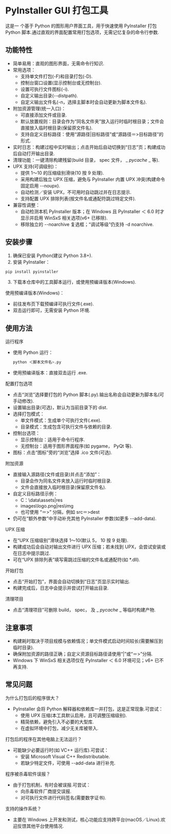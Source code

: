 # PyInstaller GUI 打包工具

这是一 个基于 Python 的图形用户界面工具，用于快速使用 PyInstaller 打包 Python 脚本.通过直观的界面配置常用打包选项，无需记忆复杂的命令行参数.

## 功能特性

- 简单易用：直观的图形界面，无需命令行知识.
- 常用选项：
  - 支持单文件打包(-F)和目录打包(-D).
  - 控制台窗口设置(显示控制台或无控制台).
  - 设置可执行文件图标(-i).
  - 自定义输出目录(--distpath).
  - 自定义输出文件名(-n，选择主脚本时会自动更新为脚本文件名).
- 附加资源管理(统一入口)：
  - 可直接添加文件或目录.
  - 默认放置规则：目录会作为“同名文件夹”放入运行时临时根目录；文件会直接放入临时根目录(保留原文件名).
  - 支持自定义目标路径：使用“源路径|目标路径”或“源路径＝>目标路径”的形式.
- 实时日志：构建过程中实时输出；点击开始后自动切换到“日志”页；构建成功后自动打开输出目录.
- 清理功能：一键清除构建残留(build 目录， spec 文件， _ _pycache_ _ 等).
- UPX 支持(可调级别)：
  - 提供 1～10 的压缩级别滑块(10 按 9 处理).
  - 采用构建后独立 UPX 压缩，避免与 PyInstaller 内置 UPX 冲突(构建命令固定启用 --noupx).
  - 自动检测／安装 UPX，不可用时自动跳过并在日志提示.
  - 支持配置 UPX 排除列表(按文件名或通配符跳过特定文件).
- 兼容性调整：
  - 自动检测本机 PyInstaller 版本；在 Windows 且 PyInstaller ＜ 6.0 时才显示并启用 WinSxS 相关选项(v6+ 已移除).
  - 移除独立的 --noarchive 复选框；“调试等级”仍支持 -d noarchive.

## 安装步骤

1. 确保已安装 Python(建议 Python 3.8+).
2. 安装 PyInstaller：
  ```bash
  pip install pyinstaller
  ```
3. 下载本仓库中的工具脚本运行，或使用预编译版本(Windows).

使用预编译版本(Windows)：
- 前往发布页下载预编译可执行文件(.exe).
- 双击运行即可，无需安装 Python 环境.

## 使用方法

运行程序
- 使用 Python 运行：
  ```bash
  python ＜脚本文件名>.py
  ```
- 使用预编译版本：直接双击运行 .exe.

配置打包选项
- 点击“浏览”选择要打包的 Python 脚本(.py).输出名称会自动更新为脚本名(可手动修改).
- 设置输出目录(可选)，默认为当前目录下的 dist.
- 选择打包模式：
  - 单文件模式：生成单个可执行文件(.exe).
  - 目录模式：生成包含可执行文件与依赖的目录.
- 控制台选项：
  - 显示控制台：适用于命令行程序.
  - 无控制台：适用于图形界面程序(如 pygame， PyQt 等).
- 图标：点击“图标”旁的“浏览”选择 .ico 文件(可选).

附加资源
- 直接输入源路径(文件或目录)并点击“添加”：
  - 目录会作为同名文件夹放入运行时临时根目录.
  - 文件会直接放入临时根目录(保留原文件名).
- 自定义目标路径示例：
  - C：\\data\\assets|res
  - images\\logo.png|res\\img
  - 也可使用 “＝>” 分隔，例如 src＝>dest
- 仍可在“额外参数”中手动补充其他 PyInstaller 参数(如更多 --add-data).

UPX 压缩
- 在“UPX 压缩级别”滑块选择 1～10(默认 5， 10 按 9 处理).
- 构建成功后会自动对输出文件进行 UPX 压缩；若未找到 UPX，会尝试安装或在日志中提示跳过.
- 可在“UPX 排除列表”填写需跳过压缩的文件名或通配符(如 *.dll).

开始打包
- 点击“开始打包”，界面会自动切换到“日志”页显示实时输出.
- 构建完成后，日志中会提示并尝试打开输出目录.

清理项目
- 点击“清理项目”可删除 build， spec， 及 _ _pycache_ _ 等临时构建产物.

## 注意事项

- 构建耗时取决于项目规模与依赖情况；单文件模式启动时间较长(需要解压到临时目录).
- 确保附加资源的路径正确；自定义资源目标路径请使用“|”或“＝>”分隔.
- Windows 下 WinSxS 相关选项仅在 PyInstaller ＜ 6.0 环境可见；v6+ 已不再支持.

## 常见问题

为什么打包后的程序很大？
- PyInstaller 会将 Python 解释器和依赖库一并打包，这是正常现象.可尝试：
  - 使用 UPX 压缩(本工具默认启用，且可调整压缩级别).
  - 精简依赖，避免引入不必要的大型库.
  - 在虚拟环境中打包，减少无关库被带入.

打包后的程序在其他电脑上无法运行？
- 可能缺少必要运行时(如 VC++ 运行库).可尝试：
  - 安装 Microsoft Visual C++ Redistributable.
  - 若缺少特定文件，可使用 --add-data 进行补充.

程序被杀毒软件误报？
- 由于打包机制，有时会被误报.可尝试：
  - 向杀毒软件厂商提交误报.
  - 对可执行文件进行代码签名(需要数字证书).

支持的操作系统？
- 主要在 Windows 上开发和测试，核心功能应支持跨平台(macOS／Linux).欢迎反馈其他平台使用情况.
